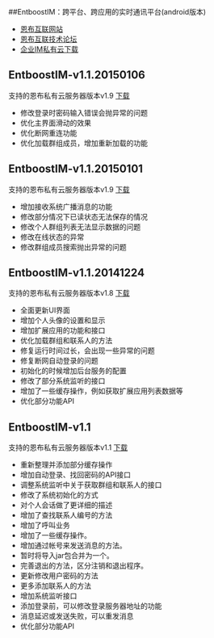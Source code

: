 ##EntboostIM：跨平台、跨应用的实时通讯平台(android版本)
* [恩布互联网站](http://www.entboost.com)
* [恩布互联技术论坛](http://forum.entboost.com/forum.php)
* [企业IM私有云下载](http://doc.entboost.com/index.php/Downloads)

EntboostIM-v1.1.20150106
----------
支持的恩布私有云服务器版本v1.9   [下载](http://doc.entboost.com/index.php/Downloads)
- 修改登录时密码输入错误会抛异常的问题
- 优化主界面滑动的效果
- 优化断网重连功能
- 优化加载群组成员，增加重新加载的功能

EntboostIM-v1.1.20150101
----------
支持的恩布私有云服务器版本v1.9   [下载](http://doc.entboost.com/index.php/Downloads)
- 增加接收系统广播消息的功能
- 修改部分情况下已读状态无法保存的情况
- 修改个人群组列表无法显示数据的问题
- 修改在线状态的异常
- 修改群组成员搜索抛出异常的问题

EntboostIM-v1.1.20141224
----------
支持的恩布私有云服务器版本v1.8   [下载](http://doc.entboost.com/index.php/Downloads)
- 全面更新UI界面
- 增加个人头像的设置和显示
- 增加扩展应用的功能和接口
- 优化加载群组和联系人的方法
- 修复运行时间过长，会出现一些异常的问题
- 修复断网自动登录的问题
- 初始化的时候增加后台服务的配置
- 修改了部分系统监听的接口
- 增加了一些缓存操作，例如获取扩展应用列表数据等
- 优化部分功能API

EntboostIM-v1.1
----------
支持的恩布私有云服务器版本v1.1   [下载](http://doc.entboost.com/index.php/Downloads)
- 重新整理并添加部分缓存操作
- 增加自动登录、找回密码的API接口
- 调整系统监听中关于获取群组和联系人的接口
- 修改了系统初始化的方式
- 对个人会话做了更详细的描述
- 增加了查找联系人编号的方法
- 增加了呼叫业务
- 增加了一些缓存操作。
- 增加通过帐号来发送消息的方法。
- 暂时将导入jar包合并为一个。
- 完善退出的方法，区分注销和退出程序。
- 更新修改用户密码的方法
- 更多添加联系人的方法
- 增加系统监听接口
- 添加登录前，可以修改登录服务器地址的功能
- 消息延迟或发送失败，可以重发消息
- 优化部分功能API